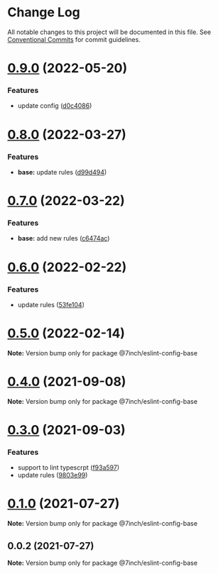 # Change Log

All notable changes to this project will be documented in this file.
See [Conventional Commits](https://conventionalcommits.org) for commit guidelines.

# [0.9.0](https://github.com/lwy1010/eslint-config/compare/v0.8.0...v0.9.0) (2022-05-20)


### Features

* update config ([d0c4086](https://github.com/lwy1010/eslint-config/commit/d0c40863484910699ef2765f9087d6ad63c2faae))





# [0.8.0](https://github.com/lwy1010/eslint-config/compare/v0.7.0...v0.8.0) (2022-03-27)


### Features

* **base:** update rules ([d99d494](https://github.com/lwy1010/eslint-config/commit/d99d49481f5e91a8660263b911dc35e0b37e9822))





# [0.7.0](https://github.com/lwy1010/eslint-config/compare/v0.6.0...v0.7.0) (2022-03-22)


### Features

* **base:** add new rules ([c6474ac](https://github.com/lwy1010/eslint-config/commit/c6474ac9d071d67cf8fb9d13eb85ee03b393d0d9))





# [0.6.0](https://github.com/lwy1010/eslint-config/compare/v0.5.0...v0.6.0) (2022-02-22)


### Features

* update rules ([53fe104](https://github.com/lwy1010/eslint-config/commit/53fe104b52912a78f33a07bc55258fbce65305f4))





# [0.5.0](https://github.com/lwy1010/eslint-config/compare/v0.4.0...v0.5.0) (2022-02-14)

**Note:** Version bump only for package @7inch/eslint-config-base





# [0.4.0](https://github.com/lwy1010/eslint-config/compare/v0.3.0...v0.4.0) (2021-09-08)

**Note:** Version bump only for package @7inch/eslint-config-base





# [0.3.0](https://github.com/lwy1010/eslint-config/compare/v0.1.0...v0.3.0) (2021-09-03)


### Features

* support to lint typescrpt ([f93a597](https://github.com/lwy1010/eslint-config/commit/f93a597126ff7e6561fb4fd5a5645dbcc3d26a1b))
* update rules ([9803e99](https://github.com/lwy1010/eslint-config/commit/9803e990eca4b9c8288b90f0f7b4c0e5069c7949))





# [0.1.0](https://github.com/7inch/eslint-config/compare/v0.0.2...v0.1.0) (2021-07-27)

**Note:** Version bump only for package @7inch/eslint-config-base





## 0.0.2 (2021-07-27)

**Note:** Version bump only for package @7inch/eslint-config-base
